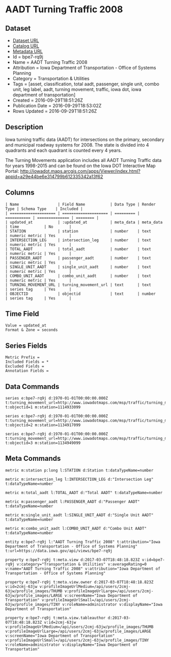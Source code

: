 # AADT Turning Traffic 2008

## Dataset

* [Dataset URL](https://data.iowa.gov/api/views/bpe7-rq9j/rows.json?max_rows=100)
* [Catalog URL](https://catalog.data.gov/dataset/aadt-turning-traffic-2008)
* [Metadata URL](https://data.iowa.gov/api/views/bpe7-rq9j)
* Id = bpe7-rq9j
* Name = AADT Turning Traffic 2008
* Attribution = Iowa Department of Transportation - Office of Systems Planning
* Category = Transportation & Utilities
* Tags = [asset, classification, total aadt, passenger, single unit, combo unit, leg label, aadt, turning movement, traffic, iowa dot, iowa department of transportation]
* Created = 2016-09-29T18:51:26Z
* Publication Date = 2016-09-29T18:53:02Z
* Rows Updated = 2016-09-29T18:51:26Z

## Description

Iowa turning traffic data (AADT) for intersections on the primary, secondary and municipal roadway systems for 2008. The state is divided into 4 quadrants and each quadrant is counted every 4 years.

The Turning Movements application includes all AADT Turning Traffic data for years 1998-2015 and can be found on the Iowa DOT Interactive Map Portal: http://iowadot.maps.arcgis.com/apps/Viewer/index.html?appid=a29e44be6e314799b612335342a13f62

## Columns

```ls
| Name                 | Field Name           | Data Type | Render Type | Schema Type    | Included | 
| ==================== | ==================== | ========= | =========== | ============== | ======== | 
| updated_at           | :updated_at          | meta_data | meta_data   | time           | No       | 
| STATION              | station              | number    | text        | numeric metric | Yes      | 
| INTERSECTION_LEG     | intersection_leg     | number    | text        | numeric metric | Yes      | 
| TOTAL_AADT           | total_aadt           | number    | text        | numeric metric | Yes      | 
| PASSENGER_AADT       | passenger_aadt       | number    | text        | numeric metric | Yes      | 
| SINGLE_UNIT_AADT     | single_unit_aadt     | number    | text        | numeric metric | Yes      | 
| COMBO_UNIT_AADT      | combo_unit_aadt      | number    | text        | numeric metric | Yes      | 
| TURNING_MOVEMENT_URL | turning_movement_url | text      | text        | series tag     | Yes      | 
| OBJECTID             | objectid             | text      | number      | series tag     | Yes      | 
```

## Time Field

```ls
Value = updated_at
Format & Zone = seconds
```

## Series Fields

```ls
Metric Prefix = 
Included Fields = *
Excluded Fields = 
Annotation Fields = 
```

## Data Commands

```ls
series e:bpe7-rq9j d:1970-01-01T00:00:00.000Z t:turning_movement_url=http://www.iowadotmaps.com/msp/traffic/turning_movements/2008/01114933099.pdf t:objectid=1 m:station=1114933099

series e:bpe7-rq9j d:1970-01-01T00:00:00.000Z t:turning_movement_url=http://www.iowadotmaps.com/msp/traffic/turning_movements/2008/01134917099.pdf t:objectid=2 m:station=1134917099

series e:bpe7-rq9j d:1970-01-01T00:00:00.000Z t:turning_movement_url=http://www.iowadotmaps.com/msp/traffic/turning_movements/2008/01134949099.pdf t:objectid=3 m:station=1134949099
```

## Meta Commands

```ls
metric m:station p:long l:STATION d:Station t:dataTypeName=number

metric m:intersection_leg l:INTERSECTION_LEG d:"Intersection Leg" t:dataTypeName=number

metric m:total_aadt l:TOTAL_AADT d:"Total AADT" t:dataTypeName=number

metric m:passenger_aadt l:PASSENGER_AADT d:"Passenger AADT" t:dataTypeName=number

metric m:single_unit_aadt l:SINGLE_UNIT_AADT d:"Single Unit AADT" t:dataTypeName=number

metric m:combo_unit_aadt l:COMBO_UNIT_AADT d:"Combo Unit AADT" t:dataTypeName=number

entity e:bpe7-rq9j l:"AADT Turning Traffic 2008" t:attribution="Iowa Department of Transportation - Office of Systems Planning" t:url=https://data.iowa.gov/api/views/bpe7-rq9j

property e:bpe7-rq9j t:meta.view d:2017-03-07T18:48:18.823Z v:id=bpe7-rq9j v:category="Transportation & Utilities" v:averageRating=0 v:name="AADT Turning Traffic 2008" v:attribution="Iowa Department of Transportation - Office of Systems Planning"

property e:bpe7-rq9j t:meta.view.owner d:2017-03-07T18:48:18.823Z v:id=2cmj-63jw v:profileImageUrlMedium=/api/users/2cmj-63jw/profile_images/THUMB v:profileImageUrlLarge=/api/users/2cmj-63jw/profile_images/LARGE v:screenName="Iowa Department of Transportation" v:profileImageUrlSmall=/api/users/2cmj-63jw/profile_images/TINY v:roleName=administrator v:displayName="Iowa Department of Transportation"

property e:bpe7-rq9j t:meta.view.tableauthor d:2017-03-07T18:48:18.823Z v:id=2cmj-63jw v:profileImageUrlMedium=/api/users/2cmj-63jw/profile_images/THUMB v:profileImageUrlLarge=/api/users/2cmj-63jw/profile_images/LARGE v:screenName="Iowa Department of Transportation" v:profileImageUrlSmall=/api/users/2cmj-63jw/profile_images/TINY v:roleName=administrator v:displayName="Iowa Department of Transportation"
```